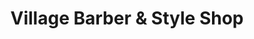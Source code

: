 ---
title: "Village Barber & Style Shop"
url: /dunwoody/village-barber-and-style-shop/
shop: hairdresser
---